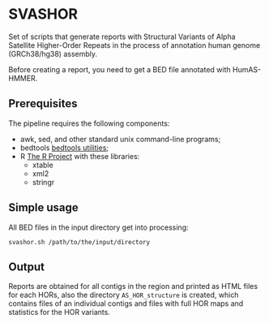 # SVASHOR
Set of scripts that generate reports with Structural Variants of Alpha Satellite
Higher-Order Repeats in the process of annotation human genome (GRCh38/hg38) assembly.

Before creating a report, you need to get a BED file annotated with HumAS-HMMER.

## Prerequisites
The pipeline requires the following components:
* awk, sed, and other standard unix command-line programs;
* bedtools [bedtools utilities](http://bedtools.readthedocs.io);
* R [The R Project](https://www.r-project.org/) with these libraries:
    * xtable
    * xml2
    * stringr

## Simple usage
All BED files in the input directory get into processing:
```
svashor.sh /path/to/the/input/directory
```

## Output
Reports are obtained for all contigs in the region and printed as HTML files for
each HORs, also the directory `AS_HOR_structure` is created, which contains files
of an individual contigs and files with full HOR maps and statistics for the HOR
variants.

